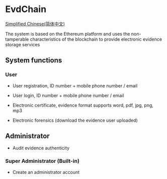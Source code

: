 # EvdChain

[Simplified Chinese(简体中文)](README-zh.md)

The system is based on the Ethereum platform and uses the non-tamperable characteristics of the blockchain to provide electronic evidence storage services

## System functions

### User

- User registration, ID number + mobile phone number / email

- User login, ID number + mobile phone number / email

- Electronic certificate, evidence format supports word, pdf, jpg, png, mp3

- Electronic forensics (download the evidence user uploaded)

## Administrator

- Audit evidence authenticity


### Super Administrator (Built-in)

- Create an administrator account


